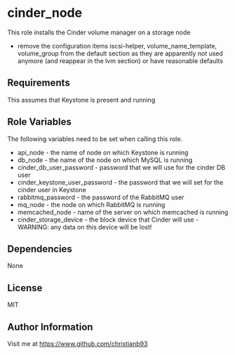 cinder_node
=========

This role installs the Cinder volume manager on a storage node


* remove the configuration items iscsi-helper, volume_name_template, volume_group from the default section as they are apparently not used anymore (and reappear in the lvm section) or have reasonable defaults



Requirements
------------

This assumes that Keystone is present and running

Role Variables
--------------

The following variables need to be set when calling this role.

* api_node - the name of node on which Keystone is running  
* db_node - the name of the node on which MySQL is running
* cinder_db_user_password - password that we will use for the cinder DB user
* cinder_keystone_user_password - the password that we will set for the cinder user in Keystone
* rabbitmq_password - the password of the RabbitMQ user
* mq_node - the node on which RabbitMQ is running
* memcached_node - name of the server on which memcached is running
* cinder_storage_device - the block device that Cinder will use - WARNING: any data on this device will be lost!




Dependencies
------------

None


License
-------

MIT

Author Information
------------------

Visit me at https://www.github.com/christianb93
